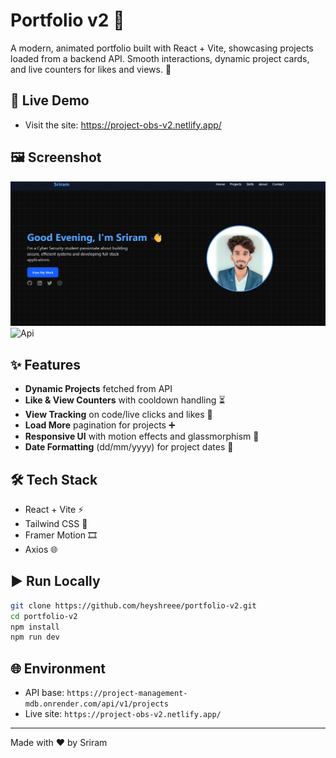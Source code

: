 # Portfolio v2 🚀

A modern, animated portfolio built with React + Vite, showcasing projects loaded from a backend API. Smooth interactions, dynamic project cards, and live counters for likes and views. 💫

## 🔗 Live Demo

- Visit the site: https://project-obs-v2.netlify.app/

## 🖼️ Screenshot

![App Screenshot](src/assets/screenshot.png)
![Api](https://project-management-mdb.onrender.com)

## ✨ Features

- **Dynamic Projects** fetched from API
- **Like & View Counters** with cooldown handling ⏳
- **View Tracking** on code/live clicks and likes 👀
- **Load More** pagination for projects ➕
- **Responsive UI** with motion effects and glassmorphism 🎨
- **Date Formatting** (dd/mm/yyyy) for project dates 📅

## 🛠️ Tech Stack

- React + Vite ⚡
- Tailwind CSS 💎
- Framer Motion 🎞️
- Axios 🌐

## ▶️ Run Locally

```bash
git clone https://github.com/heyshreee/portfolio-v2.git
cd portfolio-v2
npm install
npm run dev
```

## 🌐 Environment

- API base: `https://project-management-mdb.onrender.com/api/v1/projects`
- Live site: `https://project-obs-v2.netlify.app/`

---

Made with ❤️ by Sriram
